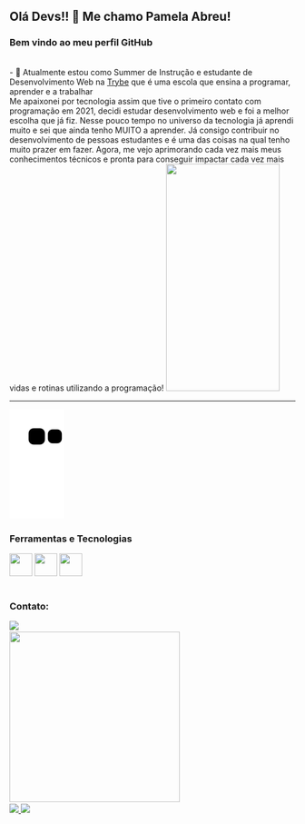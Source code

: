 ## Olá Devs!! 👋 Me chamo Pamela Abreu!
 ### Bem vindo ao meu perfil GitHub 
<br/>
<div>
 - 🌱 Atualmente estou como Summer de Instrução e estudante de Desenvolvimento Web na <a href="https://www.betrybe.com/">Trybe</a> que é uma escola que ensina a programar, aprender e a trabalhar
<br/>
Me apaixonei por tecnologia assim que tive o primeiro contato com programação em 2021, decidi estudar desenvolvimento web e foi a melhor escolha que já fiz.
Nesse pouco tempo no universo da tecnologia já aprendi muito e sei que ainda tenho MUITO a aprender. Já consigo contribuir no desenvolvimento de pessoas estudantes e é uma das coisas na qual tenho muito prazer em fazer.
Agora, me vejo aprimorando cada vez mais meus conhecimentos técnicos e pronta para conseguir impactar cada vez mais vidas e rotinas utilizando a programação!
 <img src="https://cdn-media-1.freecodecamp.org/code-radio/Saron3.gif" width="200" height="400" />
</div>
<hr></hr> 

   ![Snake animation](https://github.com/Abreupamm/Abreupamm/blob/output/github-contribution-grid-snake.svg)

 
  
 ### Ferramentas e Tecnologias
  
 <div>
  <img src="https://cdn.jsdelivr.net/gh/devicons/devicon/icons/html5/html5-original-wordmark.svg" width="40" height="40" />
<img src="https://cdn.jsdelivr.net/gh/devicons/devicon/icons/css3/css3-original-wordmark.svg"  width="40" height="40"/>
  <img src="https://cdn.jsdelivr.net/gh/devicons/devicon/icons/javascript/javascript-original.svg" width="40" height="40"/>
<div/>
  
   <br/>

  
  ### Contato:

<div>
<a href="https://www.linkedin.com/in/pamela-silva-de-abreu" target="_blank"><img src="https://img.shields.io/badge/-LinkedIn-%230077B5?style=for-the-badge&logo=linkedin&logoColor=white" target="_blank"></a>   
</div>

   <img src="https://user-images.githubusercontent.com/99986000/166005216-8774257f-cad0-4cda-b66e-fc42f5fb216f.png" width="300" height="300"/> 
<div>
<a href="https://github.com/Abreupamm">
<img height="160em" src="https://github-readme-stats.vercel.app/api/top-langs/?username=Abreupamm&layout=compact&langs_count=7&theme=dracula"/>
<img height="160em" src="https://github-readme-stats.vercel.app/api?username=Abreupamm&show_icons=true&theme=dracula&include_all_commits=true&count_private=true"/>
</div>

   
  


